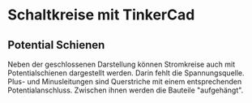 # Schaltkreise mit TinkerCad
## Potential Schienen
Neben der geschlossenen Darstellung können Stromkreise auch mit Potentialschienen dargestellt werden. Darin fehlt die Spannungsquelle. Plus- und Minusleitungen sind Querstriche mit einem entsprechenden Potentialanschluss. Zwischen ihnen werden die Bauteile "aufgehängt".
